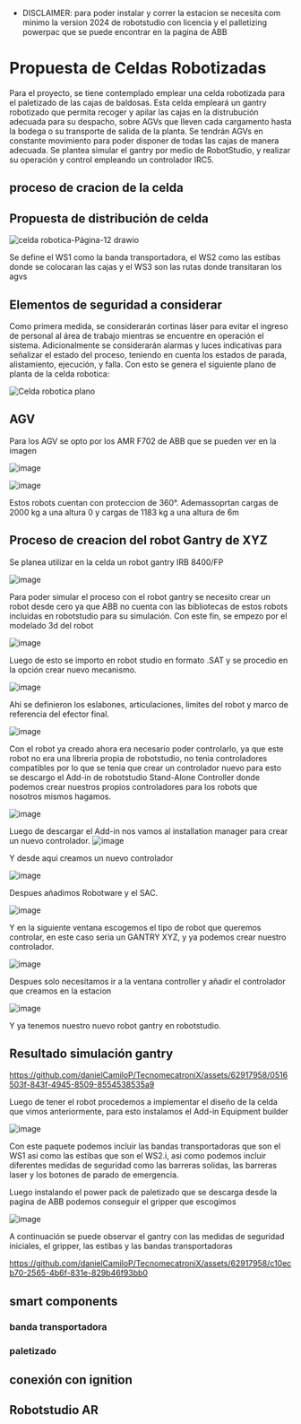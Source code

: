 * DISCLAIMER: para poder instalar y correr la estacion se necesita com minimo la version 2024 de robotstudio con licencia y el palletizing powerpac que se puede encontrar en la pagina de ABB
# Propuesta de Celdas Robotizadas
Para el proyecto, se tiene contemplado emplear una celda robotizada para el paletizado de las cajas de baldosas. Esta celda empleará un gantry robotizado que permita recoger y apilar las cajas en la distrubución adecuada para su despacho, sobre AGVs que lleven cada cargamento hasta la bodega o su transporte de salida de la planta. Se tendrán AGVs en constante movimiento para poder disponer de todas las cajas de manera adecuada. Se plantea simular el gantry por medio de RobotStudio, y realizar su operación y control empleando un controlador IRC5. 

## proceso de cracion de la celda


## Propuesta de distribución de celda


![celda robotica-Página-12 drawio](https://github.com/danielCamiloP/TecnomecatroniX/assets/62917958/63dbf713-ce92-4b40-bd00-65adbe63fc43)



Se define el WS1 como la banda transportadora, el WS2 como las estibas donde se colocaran las cajas y el WS3 son las rutas donde transitaran los agvs


## Elementos de seguridad a considerar
Como primera medida, se considerarán cortinas láser para evitar el ingreso de personal al área de trabajo mientras se encuentre en operación el sistema. Adicionalmente se considerarán alarmas y luces indicativas para señalizar el estado del proceso, teniendo en cuenta los estados de parada, alistamiento, ejecución, y falla. 
Con esto se genera el siguiente plano de planta de la celda robotica:

![Celda robotica plano](https://github.com/danielCamiloP/TecnomecatroniX/assets/62917958/3f03b6f2-6cc8-4ec6-8659-2c04832ef531)



## AGV

Para los AGV se opto por los AMR F702 de ABB que se pueden ver en la imagen

![image](https://github.com/danielCamiloP/TecnomecatroniX/assets/62917958/74e5ea6f-0bf3-49ad-b862-ac5aff12336b)


![image](https://github.com/danielCamiloP/TecnomecatroniX/assets/62917958/dbee8790-6676-4727-88b7-8d63c8a24ccf)



Estos robots cuentan con proteccion de 360°. Ademassoprtan cargas de 2000 kg a una altura 0 y cargas de 1183 kg a una altura de 6m


## Proceso de creacion del robot Gantry de XYZ

Se planea utilizar en la celda un robot gantry IRB 8400/FP

![image](https://github.com/danielCamiloP/TecnomecatroniX/assets/62917958/acbce1c0-c7bc-45eb-ad07-2ecc29195a51)


Para poder simular el proceso con el robot gantry se necesito crear un robot desde cero ya que ABB no cuenta con las bibliotecas de estos robots incluidas en robotstudio para su simulación.
Con este fin, se empezo por el modelado 3d del robot 


![image](https://github.com/danielCamiloP/TecnomecatroniX/assets/62917958/79ea9017-039b-47f1-aa5b-3d64e2666bef)


Luego de esto se importo en robot studio en formato .SAT y se procedio en la opción crear nuevo mecanismo.


![image](https://github.com/danielCamiloP/TecnomecatroniX/assets/62917958/812fab56-814e-4ec7-962a-346142fa65ae)

Ahi se definieron los eslabones, articulaciones, limites del robot y marco de referencia del efector final.


![image](https://github.com/danielCamiloP/TecnomecatroniX/assets/62917958/db8c2fcb-99ae-419d-94f3-831ed4ce755c)

Con el robot ya creado ahora era necesario poder controlarlo, ya que este robot no era una libreria propia de robotstudio, no tenia controladores compatibles por lo que se tenia que crear un controlador nuevo para esto se descargo el Add-in de robotstudio Stand-Alone Controller donde podemos crear nuestros propios controladores para los robots que nosotros mismos hagamos.


![image](https://github.com/danielCamiloP/TecnomecatroniX/assets/62917958/d46113db-bf2c-430e-aff6-99832dae186a)


Luego de descargar el Add-in nos vamos al installation manager para crear un nuevo controlador.
![image](https://github.com/danielCamiloP/TecnomecatroniX/assets/62917958/6812c03a-951e-423e-b207-91c9e7171697)


Y desde aqui creamos un nuevo controlador


![image](https://github.com/danielCamiloP/TecnomecatroniX/assets/62917958/cddee13a-b781-4638-ab46-d97b75a9158b)


Despues añadimos Robotware y el SAC.


![image](https://github.com/danielCamiloP/TecnomecatroniX/assets/62917958/31e899f5-3684-4877-a88f-a089c528ba7d)


Y en la siguiente ventana escogemos el tipo de robot que queremos controlar, en este caso seria un GANTRY XYZ, y ya podemos crear nuestro controlador.



![image](https://github.com/danielCamiloP/TecnomecatroniX/assets/62917958/c01383a7-5be6-450f-bffc-83aab60ca518)


Despues solo necesitamos ir a la ventana controller y añadir el controlador que creamos en la estacion


![image](https://github.com/danielCamiloP/TecnomecatroniX/assets/62917958/247ac702-1636-4db2-8320-e950506c05c0)


Y ya tenemos nuestro nuevo robot gantry en robotstudio.


## Resultado simulación gantry 


[//]: <> (https://github.com/danielCamiloP/TecnomecatroniX/assets/62917958/44545cdb-1ea5-4128-8c42-93de2d60c29e)


https://github.com/danielCamiloP/TecnomecatroniX/assets/62917958/0516503f-843f-4945-8509-8554538535a9

Luego de tener el robot procedemos a implementar el diseño de la celda que vimos anteriormente, para esto instalamos el Add-in Equipment builder


![image](https://github.com/danielCamiloP/TecnomecatroniX/assets/62917958/0628575e-72df-41dc-9653-fecb4de253dc)


Con este paquete podemos incluir las bandas transportadoras que son el WS1 asi como las estibas que son el WS2.i, asi como podemos incluir diferentes medidas de seguridad como las barreras solidas, las barreras laser y los botones de parado de emergencia.

Luego instalando el power pack de paletizado que se descarga desde la pagina de ABB podemos conseguir el gripper que escogimos


![image](https://github.com/danielCamiloP/TecnomecatroniX/assets/62917958/eab84d0f-6786-4741-a699-f5150ae50eb6)


A continuación se puede observar el gantry con las medidas de seguridad iniciales, el gripper, las estibas y las bandas transportadoras

https://github.com/danielCamiloP/TecnomecatroniX/assets/62917958/c10ecb70-2565-4b6f-831e-829b46f93bb0


## smart components

### banda transportadora


### paletizado


## conexión con ignition


## Robotstudio AR



